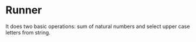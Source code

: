 # Runner
It does two basic operations: sum of natural numbers and select upper case letters from string.
